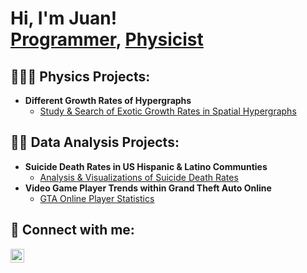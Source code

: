 <h1>Hi, I'm Juan! <br/><a href="https://github.com/Juan-Varela11">Programmer</a>, <a href="https://www.linkedin.com/in/juan-pablo-varela98/">Physicist</a></h1>

<h2>👨🏻‍🔬 Physics Projects:</h2>

- <b> Different Growth Rates of Hypergraphs</b>
  - [Study & Search of Exotic Growth Rates in Spatial Hypergraphs ](https://github.com/Juan-Varela11/WWS22-GrowthRates)

<h2>👨‍💻 Data Analysis Projects:</h2>

- <b> Suicide Death Rates in US Hispanic & Latino Communties</b>
  - [Analysis & Visualizations of Suicide Death Rates](https://github.com/Juan-Varela11/Suicide_Rates_HispanicPop_US)
- <b> Video Game Player Trends within Grand Theft Auto Online</b>
  - [GTA Online Player Statistics](https://github.com/Juan-Varela11/Grand_Theft_Auto_Online_Stats)

<h2> 🤳 Connect with me:</h2>

[<img align="left" alt="JoshMadakor | LinkedIn" width="22px" src="https://cdn.jsdelivr.net/npm/simple-icons@v3/icons/linkedin.svg" />][linkedin]


[linkedin]: https://linkedin.com/in/juan-pablo-varela98/

<!--
**Juan-Varela11/Juan-Varela11** is a ✨ _special_ ✨ repository because its `README.md` (this file) appears on your GitHub profile.

Here are some ideas to get you started:

- 🔭 I’m currently working on ...
- 🌱 I’m currently learning ...
- 👯 I’m looking to collaborate on ...
- 🤔 I’m looking for help with ...
- 💬 Ask me about ...
- 📫 How to reach me: ...
- 😄 Pronouns: ...
- ⚡ Fun fact: ...
-->
